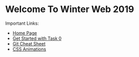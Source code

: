 # Welcome To Winter Web 2019

Important Links:  
- [Home Page](https://github.com/stupendoussuperpowers/winter-web-2019/wiki)
- [Get Started with Task 0](https://github.com/stupendoussuperpowers/winter-web-2019/wiki/task-0)
- [Git Cheat Sheet](https://github.com/stupendoussuperpowers/winter-web-2019/wiki/Git-Cheat-Sheet)
- [CSS Animations](https://www.w3schools.com/css/css3_animations.asp)

